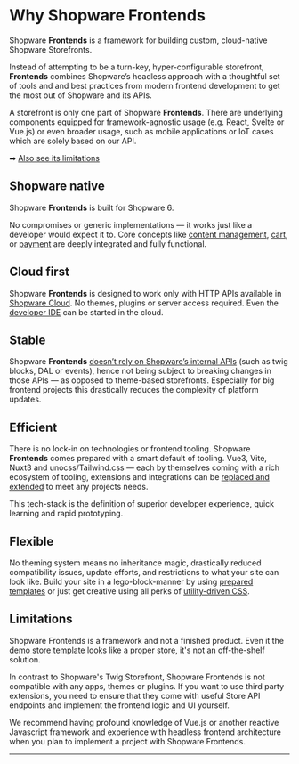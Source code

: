 # Why Shopware Frontends

Shopware **Frontends** is a framework for building custom, cloud-native Shopware Storefronts.

Instead of attempting to be a turn-key, hyper-configurable storefront, **Frontends** combines Shopware’s headless approach with a thoughtful set of tools and and best practices from modern frontend development to get the most out of Shopware and its APIs.

A storefront is only one part of Shopware **Frontends**. There are underlying components equipped for framework-agnostic usage (e.g. React, Svelte or Vue.js) or even broader usage, such as mobile applications or IoT cases which are solely based on our API.

➡ [Also see its limitations](#limitations)

## Shopware native

Shopware **Frontends** is built for Shopware 6.

No compromises or generic implementations — it works just like a developer would expect it to.
Core concepts like [content management](./getting-started/content-pages.md), [cart](./getting-started/cart.md), or [payment](./getting-started/checkout.md) are deeply integrated and fully functional.

## Cloud first

Shopware **Frontends** is designed to work only with HTTP APIs available in [Shopware Cloud](./index.md#data-sources).
No themes, plugins or server access required.
Even the [developer IDE](./getting-started/templates/demo-store-template.md) can be started in the cloud.

## Stable

Shopware **Frontends** [doesn’t rely on Shopware’s internal APIs](./index.md#how-it-works) (such as twig blocks, DAL or events),
hence not being subject to breaking changes in those APIs — as opposed to theme-based storefronts.
Especially for big frontend projects this drastically reduces the complexity of platform updates.

## Efficient

There is no lock-in on technologies or frontend tooling. Shopware **Frontends** comes prepared with a smart default of tooling.
Vue3, Vite, Nuxt3 and unocss/Tailwind.css — each by themselves coming with a rich ecosystem of tooling, extensions
and integrations can be [replaced and extended](./getting-started/templates.md) to meet any projects needs.

This tech-stack is the definition of superior developer experience, quick learning and rapid prototyping.

## Flexible

No theming system means no inheritance magic, drastically reduced compatibility issues, update efforts, and restrictions
to what your site can look like. Build your site in a lego-block-manner by using [prepared templates](./examples/index.md) or just get creative using all perks of [utility-driven CSS](./framework/styling.md).

## Limitations

Shopware Frontends is a framework and not a finished product. Even it the [demo store template](./getting-started/templates/demo-store-template.md) looks like a proper store, it's not an off-the-shelf solution.

In contrast to Shopware's Twig Storefront, Shopware Frontends is not compatible with any apps, themes or plugins. If you want to use third party extensions, you need to ensure that they come with useful Store API endpoints and implement the frontend logic and UI yourself.

We recommend having profound knowledge of Vue.js or another reactive Javascript framework and experience with headless frontend architecture when you plan to implement a project with Shopware Frontends.

---

<PageRef page="../getting-started/templates" title="Getting Started" sub="Get started with Shopware Frontends" />
